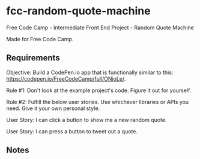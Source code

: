 # fcc-random-quote-machine
Free Code Camp - Intermediate Front End Project - Random Quote Machine

Made for Free Code Camp.

## Requirements

Objective: Build a CodePen.io app that is functionally similar to this: https://codepen.io/FreeCodeCamp/full/ONjoLe/.

Rule #1: Don't look at the example project's code. Figure it out for yourself.

Rule #2: Fulfill the below user stories. Use whichever libraries or APIs you need. Give it your own personal style.

User Story: I can click a button to show me a new random quote.

User Story: I can press a button to tweet out a quote.

## Notes
